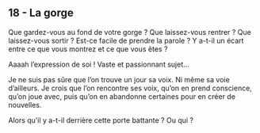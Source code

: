 ## 18 - La gorge

Que gardez-vous au fond de votre gorge ?
Que laissez-vous rentrer ? Que laissez-vous sortir ?
Est-ce facile de prendre la parole ?
Y a-t-il un écart entre ce que vous montrez et ce que vous êtes ?

Aaaah l’expression de soi ! Vaste et passionnant sujet…

Je ne suis pas sûre que l’on trouve un jour sa voix. Ni même sa voie d’ailleurs. Je crois que l’on rencontre ses voix, qu’on en prend conscience, qu’on joue avec, puis qu’on en abandonne certaines pour en créer de nouvelles.

Alors qu’il y a-t-il derrière cette porte battante ?
Ou qui ?
